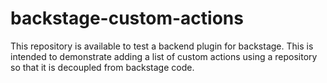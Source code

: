 # backstage-custom-actions
This repository is available to test a backend plugin for backstage. This is intended to demonstrate adding a list of custom actions using a repository so that it is decoupled from backstage code.
